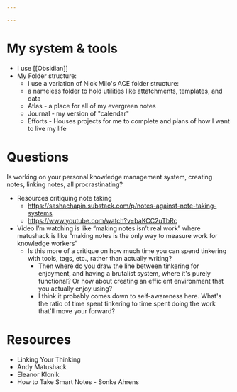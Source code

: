 ```yaml
---

---
```

# My system & tools
- I use [[Obsidian]]
- My Folder structure:
	- I use a variation of Nick Milo's ACE folder structure:
	- a nameless folder to hold utilities like attatchments, templates, and data
	- Atlas - a place for all of my evergreen notes
	 - Journal - my version of "calendar"
	- Efforts - Houses projects for me to complete and plans of how I want to live my life


# Questions

Is working on your personal knowledge management system, creating notes, linking notes, all procrastinating?
- Resources critiquing note taking
	- https://sashachapin.substack.com/p/notes-against-note-taking-systems
	- https://www.youtube.com/watch?v=baKCC2uTbRc
- Video I’m watching is like “making notes isn’t real work” where matushack is like “making notes is the only way to measure work for knowledge workers”
	- Is this more of a critique on how much time you can spend tinkering with tools, tags, etc., rather than actually writing?
		- Then where do you draw the line between tinkering for enjoyment, and having a brutalist system, where it's purely functional? Or how about creating an efficient environment that you actually enjoy using?
		- I think it probably comes down to self-awareness here. What's the ratio of time spent tinkering to time spent doing the work that'll move your forward?

# Resources
- Linking Your Thinking
- Andy Matushack
- Eleanor Klonik
- How to Take Smart Notes - Sonke Ahrens